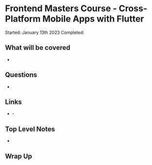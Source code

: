 # Frontend Masters Course - Cross-Platform Mobile Apps with Flutter

Started: January 13th 2023
Completed: 

## What will be covered
- 

## Questions
- 

## Links
- []() - 

## Top Level Notes
- 



## Wrap Up

